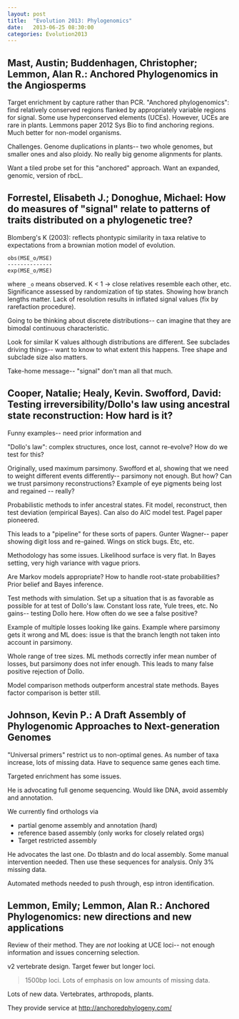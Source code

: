 ```yaml
---
layout: post
title:  "Evolution 2013: Phylogenomics"
date:   2013-06-25 08:30:00
categories: Evolution2013
---
```


## Mast, Austin; Buddenhagen, Christopher; Lemmon, Alan R.: Anchored Phylogenomics in the Angiosperms

Target enrichment by capture rather than PCR.
"Anchored phylogenomics": find relatively conserved regions flanked by appropriately variable regions for signal.
Some use hyperconserved elements (UCEs).
However, UCEs are rare in plants.
Lemmons paper 2012 Sys Bio to find anchoring regions.
Much better for non-model organisms.

Challenges.
Genome duplications in plants-- two whole genomes, but smaller ones and also ploidy.
No really big genome alignments for plants.

Want a tiled probe set for this "anchored" approach.
Want an expanded, genomic, version of rbcL.


## Forrestel, Elisabeth J.; Donoghue, Michael: How do measures of "signal" relate to patterns of traits distributed on a phylogenetic tree?

Blomberg's K (2003): reflects phontypic similarity in taxa relative to expectations from a brownian motion model of evolution.

    obs(MSE_o/MSE)
    --------------
    exp(MSE_o/MSE)

where `_o` means observed.
K < 1 -> close relatives resemble each other, etc.
Significance assessed by randomization of tip states.
Showing how branch lengths matter.
Lack of resolution results in inflated signal values (fix by rarefaction procedure).

Going to be thinking about discrete distributions-- can imagine that they are bimodal continuous characteristic.

Look for similar K values although distributions are different.
See subclades driving things-- want to know to what extent this happens.
Tree shape and subclade size also matters.

Take-home message-- "signal" don't man all that much.


## Cooper, Natalie; Healy, Kevin. Swofford, David: Testing irreversibility/Dollo's law using ancestral state reconstruction: How hard is it?

Funny examples-- need prior information and

"Dollo's law": complex structures, once lost, cannot re-evolve?
How do we test for this?

Originally, used maximum parsimony.
Swofford et al, showing that we need to weight different events differently-- parsimony not enough.
But how?
Can we trust parsimony reconstructions?
Example of eye pigments being lost and regained -- really?

Probabilistic methods to infer ancestral states.
Fit model, reconstruct, then test deviation (empirical Bayes).
Can also do AIC model test.
Pagel paper pioneered.

This leads to a "pipeline" for these sorts of papers.
Gunter Wagner-- paper showing digit loss and re-gained.
Wings on stick bugs.
Etc, etc.

Methodology has some issues.
Likelihood surface is very flat.
In Bayes setting, very high variance with vague priors.

Are Markov models appropriate?
How to handle root-state probabilities?
Prior belief and Bayes inference.

Test methods with simulation.
Set up a situation that is as favorable as possible for at test of Dollo's law.
Constant loss rate, Yule trees, etc.
No gains-- testing Dollo here.
How often do we see a false positive?

Example of multiple losses looking like gains.
Example where parsimony gets it wrong and ML does: issue is that the branch length not taken into account in parsimony.

Whole range of tree sizes.
ML methods correctly infer mean number of losses, but parsimony does not infer enough.
This leads to many false positive rejection of Dollo.

Model comparison methods outperform ancestral state methods.
Bayes factor comparison is better still.


## Johnson, Kevin P.: A Draft Assembly of Phylogenomic Approaches to Next-generation Genomes

"Universal primers" restrict us to non-optimal genes.
As number of taxa increase, lots of missing data.
Have to sequence same genes each time.

Targeted enrichment has some issues.

He is advocating full genome sequencing.
Would like DNA, avoid assembly and annotation.

We currently find orthologs via

* partial genome assembly and annotation (hard)
* reference based assembly (only works for closely related orgs)
* Target restricted assembly

He advocates the last one.
Do tblastn and do local assembly.
Some manual intervention needed.
Then use these sequences for analysis.
Only 3% missing data.

Automated methods needed to push through, esp intron identification.


## Lemmon, Emily; Lemmon, Alan R.: Anchored Phylogenomics: new directions and new applications

Review of their method.
They are *not* looking at UCE loci-- not enough information and issues concerning selection.

v2 vertebrate design.
Target fewer but longer loci.
> 1500bp loci.
Lots of emphasis on low amounts of missing data.

Lots of new data.
Vertebrates, arthropods, plants.

They provide service at http://anchoredphylogeny.com/
